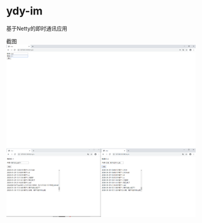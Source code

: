 # ydy-im
基于Netty的即时通讯应用

截图
![image](https://github.com/OKDyman/ydy-im/blob/master/img/chat_room_1.png)
![image](https://github.com/OKDyman/ydy-im/blob/master/img/chat_room_2.png)

